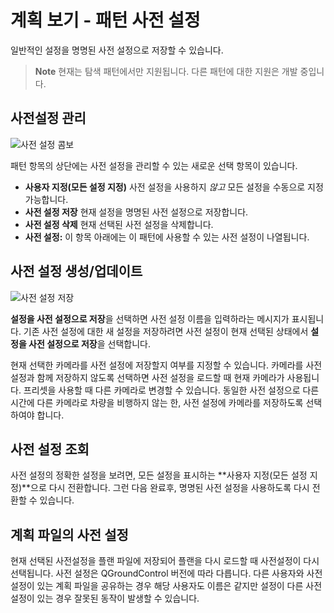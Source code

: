 # 계획 보기 - 패턴 사전 설정

일반적인 설정을 명명된 사전 설정으로 저장할 수 있습니다.

> **Note** 현재는 탐색 패턴에서만 지원됩니다. 다른 패턴에 대한 지원은 개발 중입니다.

## 사전설정 관리

![사전 설정 콤보](../../assets/plan/pattern/PatternPresetCombo.jpg)

패턴 항목의 상단에는 사전 설정을 관리할 수 있는 새로운 선택 항목이 있습니다.

* **사용자 지정(모든 설정 지정)** 사전 설정을 사용하지 *않고* 모든 설정을 수동으로 지정 가능합니다.
* **사전 설정 저장** 현재 설정을 명명된 사전 설정으로 저장합니다.
* **사전 설정 삭제** 현재 선택된 사전 설정을 삭제합니다.
* **사전 설정:** 이 항목 아래에는 이 패턴에 사용할 수 있는 사전 설정이 나열됩니다.

## 사전 설정 생성/업데이트

![사전 설정 저장](../../assets/plan/pattern/PatternPresetSave.jpg)

**설정을 사전 설정으로 저장**을 선택하면 사전 설정 이름을 입력하라는 메시지가 표시됩니다. 기존 사전 설정에 대한 새 설정을 저장하려면 사전 설정이 현재 선택된 상태에서 **설정을 사전 설정으로 저장**을 선택합니다.

현재 선택한 카메라를 사전 설정에 저장할지 여부를 지정할 수 있습니다. 카메라를 사전 설정과 함께 저장하지 않도록 선택하면 사전 설정을 로드할 때 현재 카메라가 사용됩니다. 프리셋을 사용할 때 다른 카메라로 변경할 수 있습니다. 동일한 사전 설정으로 다른 시간에 다른 카메라로 차량을 비행하지 않는 한, 사전 설정에 카메라를 저장하도록 선택하여야 합니다.

## 사전 설정 조회

사전 설정의 정확한 설정을 보려면, 모든 설정을 표시하는 **사용자 지정(모든 설정 지정)**으로 다시 전환합니다. 그런 다음 완료후, 명명된 사전 설정을 사용하도록 다시 전환할 수 있습니다.

## 계획 파일의 사전 설정

현재 선택된 사전설정을 플랜 파일에 저장되어 플랜을 다시 로드할 때 사전설정이 다시 선택됩니다. 사전 설정은 QGroundControl 버전에 따라 다릅니다. 다른 사용자와 사전 설정이 있는 계획 파일을 공유하는 경우 해당 사용자도 이름은 같지만 설정이 다른 사전 설정이 있는 경우 잘못된 동작이 발생할 수 있습니다.